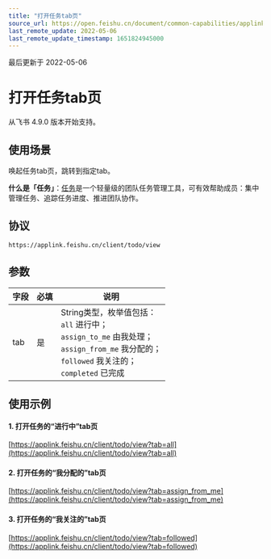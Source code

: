```yaml
---
title: "打开任务tab页"
source_url: https://open.feishu.cn/document/common-capabilities/applink-protocol/supported-protocol/open-todo/open-the-task-tab-page
last_remote_update: 2022-05-06
last_remote_update_timestamp: 1651824945000
---
```

最后更新于 2022-05-06

# 打开任务tab页 
从飞书 4.9.0 版本开始支持。

## 使用场景
唤起任务tab页，跳转到指定tab。

**什么是「任务」**：[任务](https://www.feishu.cn/hc/zh-CN/articles/798052212434)是一个轻量级的团队任务管理工具，可有效帮助成员：集中管理任务、追踪任务进度、推进团队协作。
## 协议
`https://applink.feishu.cn/client/todo/view`

##  参数
| 字段         | 必填           | 说明        | 
| --------- | --------------- | -------   | 
|tab|是         |String类型，枚举值包括：<br> `all` 进行中；<br> `assign_to_me` 由我处理；<br> `assign_from_me` 我分配的；<br> `followed`  我关注的；<br> `completed` 已完成|

## 使用示例
####  1. 打开任务的“进行中”tab页

[https://applink.feishu.cn/client/todo/view?tab=all](https://applink.feishu.cn/client/todo/view?tab=all)

#### 2. 打开任务的“我分配的”tab页

[https://applink.feishu.cn/client/todo/view?tab=assign_from_me](https://applink.feishu.cn/client/todo/view?tab=assign_from_me)

#### 3. 打开任务的“我关注的”tab页

[https://applink.feishu.cn/client/todo/view?tab=followed](https://applink.feishu.cn/client/todo/view?tab=followed)
